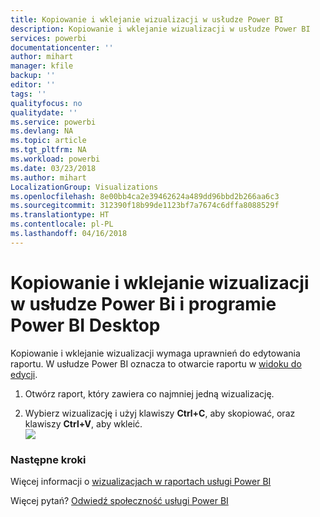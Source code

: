 ```yaml
---
title: Kopiowanie i wklejanie wizualizacji w usłudze Power BI
description: Kopiowanie i wklejanie wizualizacji w usłudze Power BI
services: powerbi
documentationcenter: ''
author: mihart
manager: kfile
backup: ''
editor: ''
tags: ''
qualityfocus: no
qualitydate: ''
ms.service: powerbi
ms.devlang: NA
ms.topic: article
ms.tgt_pltfrm: NA
ms.workload: powerbi
ms.date: 03/23/2018
ms.author: mihart
LocalizationGroup: Visualizations
ms.openlocfilehash: 8e00bb4ca2e39462624a489dd96bbd2b266aa6c3
ms.sourcegitcommit: 312390f18b99de1123bf7a7674c6dffa8088529f
ms.translationtype: HT
ms.contentlocale: pl-PL
ms.lasthandoff: 04/16/2018
---
```

# <a name="copy-and-paste-a-visualization-in-power-bi-service-and-power-bi-desktop"></a>Kopiowanie i wklejanie wizualizacji w usłudze Power Bi i programie Power BI Desktop
Kopiowanie i wklejanie wizualizacji wymaga uprawnień do edytowania raportu. W usłudze Power BI oznacza to otwarcie raportu w [widoku do edycji](service-reading-view-and-editing-view.md).

1. Otwórz raport, który zawiera co najmniej jedną wizualizację.  

2. Wybierz wizualizację i użyj klawiszy **Ctrl+C**, aby skopiować, oraz klawiszy **Ctrl+V**, aby wkleić.  
   ![](media/power-bi-visualization-copy-paste/copypasteviznew.gif)

### <a name="next-steps"></a>Następne kroki
Więcej informacji o [wizualizacjach w raportach usługi Power BI](power-bi-report-visualizations.md)

Więcej pytań? [Odwiedź społeczność usługi Power BI](http://community.powerbi.com/)

